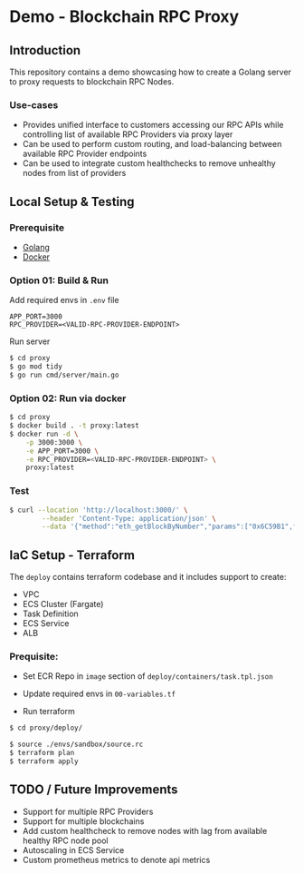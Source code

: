 # Demo - Blockchain RPC Proxy

## Introduction
This repository contains a demo showcasing how to create a Golang server to proxy requests to blockchain RPC Nodes.

### Use-cases
- Provides unified interface to customers accessing our RPC APIs while controlling list of available RPC Providers via proxy layer
- Can be used to perform custom routing, and load-balancing between available RPC Provider endpoints
- Can be used to integrate custom healthchecks to remove unhealthy nodes from list of providers

## Local Setup & Testing

### Prerequisite
- [Golang](https://go.dev/doc/install)
- [Docker](https://docs.docker.com/engine/install/)

### Option 01: Build & Run

Add required envs in `.env` file

```
APP_PORT=3000
RPC_PROVIDER=<VALID-RPC-PROVIDER-ENDPOINT>
```

Run server

```bash
$ cd proxy
$ go mod tidy
$ go run cmd/server/main.go
```

### Option 02: Run via docker

```bash
$ cd proxy
$ docker build . -t proxy:latest
$ docker run -d \
    -p 3000:3000 \
    -e APP_PORT=3000 \
    -e RPC_PROVIDER=<VALID-RPC-PROVIDER-ENDPOINT> \
    proxy:latest
```

### Test

```bash
$ curl --location 'http://localhost:3000/' \
        --header 'Content-Type: application/json' \
        --data '{"method":"eth_getBlockByNumber","params":["0x6C59B1",false],"id":1,"jsonrpc":"2.0"}'
```

## IaC Setup - Terraform

The `deploy` contains terraform codebase and it includes support to create:
- VPC
- ECS Cluster (Fargate)
- Task Definition
- ECS Service
- ALB 


### Prequisite:

- Set ECR Repo in `image` section of `deploy/containers/task.tpl.json`
- Update required envs in `00-variables.tf`

- Run terraform
```bash
$ cd proxy/deploy/

$ source ./envs/sandbox/source.rc
$ terraform plan
$ terraform apply
```

## TODO / Future Improvements
- Support for multiple RPC Providers
- Support for multiple blockchains
- Add custom healthcheck to remove nodes with lag from available healthy RPC node pool
- Autoscaling in ECS Service
- Custom prometheus metrics to denote api metrics
